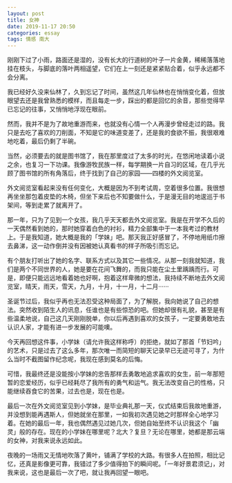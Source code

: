 ```yaml
---
layout: post
title: 女神
date: 2019-11-17 20:50
categories: essay
tags: 情感 南大
---
```


刚刚下过了小雨，路面还是湿的，没有长大的行道树的叶子一片金黄，稀稀落落地挂在枝头，与脚底的落叶两相遥望，它们在上一刻还是紧紧贴合着，似乎永远都不会分离。

我已经好久没来仙林了，久到忘记了时间，虽然这几年仙林也在悄悄变化着，但放眼望去还是我曾熟悉的模样，而且每走一步，踩出的都是回忆的余音，那些觉得早已忘记的往事，又悄悄地浮现在眼前。

然而，我并不是为了故地重游而来，也就没有心情一个人再漫步曾经走过的路。我只是去吃了喜欢的刀削面，不知是它的味道变差了，还是我的食欲不振，我很艰难地吃着，最后仍剩了半碗。

当然，必须要去的就是图书馆了，我在那里度过了太多的时光，在悠闲地读着小说之余，也复习一下功课。我像游牧民族一样，每学期换一片自习的区域，在几乎光顾了图书馆的所有角落后，终于找到了自己的家园——四楼的外文阅览室。

外文阅览室看起来没有任何变化，大概是因为不到考试周，空着很多位置。我很想再坐坐那包着皮垫的木椅，但坐下来后也不知要做什么，于是漫无目的地逡巡于书架间，等到走累了就离开了。

那一年，只为了见到一个女孩，我几乎天天都去外文阅览室。我是在开学不久后的一天偶然看到她的，那时她穿着白色的衬衫，精力全部集中于一本我考过的教材上。于是我知道，她大概是我的「学妹」吧。那天我正好感冒了，不停地用纸巾擦去鼻涕，这一动作倒并没有因被她认真看书的样子所吸引而忘记。

有个朋友打听出了她的名字、联系方式以及其它一些情况。从那一刻我就知道，我们是两个不同世界的人，她是要在花间飞舞的，而我只能在尘土里踽踽而行。可是，即便只能远远地看着她也好啊，抱着这样卑微的想法，我持续不断地去外文阅览室，晴天，雨天，雪天，九月，十月，十一月，十二月······

圣诞节过后，我似乎再也无法忍受这种局面了，为了解脱，我向她说了自己的想法。突然收到陌生人的讯息，任谁也是有些惊恐的吧。但她却很有礼貌，甚至是有些温柔地说，自己这几天刚刚脱单，你以后再遇到喜欢的女孩子，一定要勇敢地去认识人家，才能有进一步发展的可能噢。

今天再回想这件事，小学妹（请允许我这样称呼）的拒绝，就如了那首「节妇吟」的艺术，只是过去了这么多年，那次唯一而简短的聊天记录早已无迹可寻了，为什么当时不截图留作纪念呢，我现在感到莫名的后悔。

可惜，我最终还是没能按小学妹的忠告那样去勇敢地追求喜欢的女生，前一年那短暂的恋爱经历，似乎已经耗尽了我所有的勇气和运气。我无法改变自己的性格，只能继续吞食它的苦果，过去也是，现在也是。

最后一次在外文阅览室见到小学妹，是毕业典礼那一天，仪式结束后我故地重游，并没想到能再遇斯人，但她就坐在那里，一如我初次遇见她之时那样全心地学习着。在她的最后一年，我也偶然遇见过她几次，但她自始至终不认识我这个「幽灵」般的存在。现在的小学妹在哪里呢？北大？复旦？无论在哪里，她都是那云端的女神，对我来说永远如此。

夜晚的一场雨又无情地吹落了黄叶，铺满了学校的大路。有很多人在拍照，相比记忆，还真是影像更可靠，我错过了多少值得拍下的瞬间呢。「一年好景君须记」，对我来说，这也是最后一次了吧，就让我再回望一眼吧。

<style>#comment{display: none;}</style>